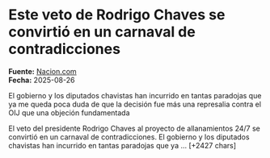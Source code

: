 # Este veto de Rodrigo Chaves se convirtió en un carnaval de contradicciones

**Fuente:** [Nacion.com](https://www.nacion.com/opinion/columnistas/este-veto-de-rodrigo-chaves-se-convirtio-en-un/OQNHZKWBWVFUPHU2HFNBF4RRMI/story/)  
**Fecha:** 2025-08-26

El gobierno y los diputados chavistas han incurrido en tantas paradojas que ya me queda poca duda de que la decisión fue más una represalia contra el OIJ que una objeción fundamentada

El veto del presidente Rodrigo Chaves al proyecto de allanamientos 24/7 se convirtió en un carnaval de contradicciones. El gobierno y los diputados chavistas han incurrido en tantas paradojas que ya … [+2427 chars]
